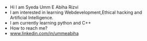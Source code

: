 - Hi I am Syeda Umm E Abiha Rizvi
- I am interested in learning Webdevelopment,Ethical hacking and Artificial Intelligence.
- I am currently learning python and C++
- How to reach me?
- www.linkedin.com/in/ummeabiha

<!---
ummeabiha/ummeabiha is a ✨ special ✨ repository because its `README.md` (this file) appears on your GitHub profile.
You can click the Preview link to take a look at your changes.
--->

